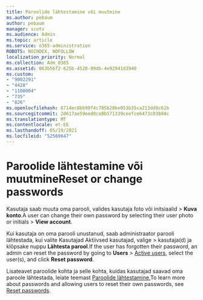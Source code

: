 ```yaml
---
title: Paroolide lähtestamine või muutmine
ms.author: pebaum
author: pebaum
manager: scotv
ms.audience: Admin
ms.topic: article
ms.service: o365-administration
ROBOTS: NOINDEX, NOFOLLOW
localization_priority: Normal
ms.collection: Adm_O365
ms.assetid: 063b56f2-625b-4520-99db-4e92941d3940
ms.custom:
- "9002291"
- "4428"
- "1100004"
- "735"
- "826"
ms.openlocfilehash: 8714ec8bb90f4c785b20be053b35ca213dd8c61b
ms.sourcegitcommit: 2d617ae59eed0ce8b571339ceefce6473c03b94c
ms.translationtype: MT
ms.contentlocale: et-EE
ms.lasthandoff: 05/19/2021
ms.locfileid: "52569647"
---
```

# <a name="reset-or-change-passwords"></a><span data-ttu-id="ed222-102">Paroolide lähtestamine või muutmine</span><span class="sxs-lookup"><span data-stu-id="ed222-102">Reset or change passwords</span></span>

<span data-ttu-id="ed222-103">Kasutaja saab muuta oma parooli, valides kasutaja foto või initsiaalid > **Kuva konto**.</span><span class="sxs-lookup"><span data-stu-id="ed222-103">A user can change their own password by selecting their user photo or initials > **View account**.</span></span>
  
<span data-ttu-id="ed222-104">Kui kasutaja on oma parooli unustanud, saab administraator parooli lähtestada, kui valite Kasutajad Aktiivsed kasutajad, valige  >  [](https://portal.office.com/adminportal/home#/users)kasutaja(d) ja klõpsake nuppu **Lähtesta parool**.</span><span class="sxs-lookup"><span data-stu-id="ed222-104">If the user has forgotten their password, an admin can reset the password by going to **Users** > [Active users](https://portal.office.com/adminportal/home#/users), select the user(s), and click **Reset password**.</span></span>
  
<span data-ttu-id="ed222-105">Lisateavet paroolide kohta ja selle kohta, kuidas kasutajad saavad oma paroole lähtestada, leiate teemast [Paroolide lähtestamine.](/microsoft-365/admin/add-users/reset-passwords)</span><span class="sxs-lookup"><span data-stu-id="ed222-105">To learn more about passwords and allowing users to reset their own passwords, see [Reset passwords](/microsoft-365/admin/add-users/reset-passwords).</span></span>
